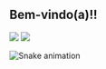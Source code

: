 ## Bem-vindo(a)!!

 
<div> 
  
  
  <a href = "mailto:salesraquel.rs@gmail.com"><img src="https://img.shields.io/badge/-Gmail-%23333?style=for-the-badge&logo=gmail&logoColor=white" target="_blank"></a>
  <a href="https://www.linkedin.com/" target="_blank"><img src="https://img.shields.io/badge/-LinkedIn-%230077B5?style=for-the-badge&logo=linkedin&logoColor=white" target="_blank"></a> 
 
  ![Snake animation](https://github.com/raquesales/raquesales/blob/output/github-contribution-grid-snake.svg)

</div>
